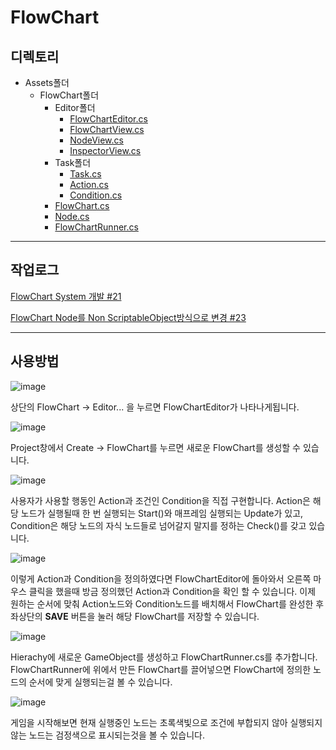 # FlowChart

## 디렉토리

- Assets폴더
  - FlowChart폴더
    - Editor폴더
      - [FlowChartEditor.cs](https://github.com/JuicyPark/ExternalModule/blob/main/Assets/FlowChart/Editor/FlowChartEditor.cs)
      - [FlowChartView.cs](https://github.com/JuicyPark/ExternalModule/blob/main/Assets/FlowChart/Editor/FlowChartView.cs)
      - [NodeView.cs](https://github.com/JuicyPark/ExternalModule/blob/main/Assets/FlowChart/Editor/NodeView.cs)
      - [InspectorView.cs](https://github.com/JuicyPark/ExternalModule/blob/main/Assets/FlowChart/Editor/InspectorView.cs)
    - Task폴더
      - [Task.cs](https://github.com/JuicyPark/ExternalModule/blob/main/Assets/FlowChart/Task/Task.cs)
      - [Action.cs](https://github.com/JuicyPark/ExternalModule/blob/main/Assets/FlowChart/Task/Action.cs)
      - [Condition.cs](https://github.com/JuicyPark/ExternalModule/blob/main/Assets/FlowChart/Task/Condition.cs)
    - [FlowChart.cs](https://github.com/JuicyPark/ExternalModule/blob/main/Assets/FlowChart/FlowChart.cs)
    - [Node.cs](https://github.com/JuicyPark/ExternalModule/blob/main/Assets/FlowChart/Node.cs)
    - [FlowChartRunner.cs](https://github.com/JuicyPark/ExternalModule/blob/main/Assets/FlowChart/FlowChartRunner.cs)

***

## 작업로그

[FlowChart System 개발 #21](https://github.com/ECONO-UNION/union-mentoring-1-Unity/pull/21)

[FlowChart Node를 Non ScriptableObject방식으로 변경 #23](https://github.com/ECONO-UNION/union-mentoring-1-Unity/pull/23)

***

## 사용방법

![image](https://user-images.githubusercontent.com/31693348/133872508-ffd664fb-f32f-4d66-8cba-5fd24ce1134f.png)

상단의 FlowChart -> Editor... 을 누르면 FlowChartEditor가 나타나게됩니다.



![image](https://user-images.githubusercontent.com/31693348/133872528-76ace044-5305-4fca-91c5-f369c73cc35f.png)

Project창에서 Create -> FlowChart를 누르면 새로운 FlowChart를 생성할 수 있습니다.



![image](https://user-images.githubusercontent.com/31693348/133872544-c3e5bc1c-7fdf-4679-a9f6-1318ad2afeed.png)

사용자가 사용할 행동인 Action과 조건인 Condition을 직접 구현합니다. Action은 해당 노드가 실행될때 한 번 실행되는 Start()와 매프레임 실행되는 Update가 있고, Condition은 해당 노드의 자식 노드들로 넘어갈지 말지를 정하는 Check()를 갖고 있습니다.



![image](https://user-images.githubusercontent.com/31693348/133872640-50ea3b8b-377b-4ab9-b65c-a1076eb26510.png)

이렇게 Action과 Condition을 정의하였다면 FlowChartEditor에 돌아와서 오른쪽 마우스 클릭을 했을때 방금 정의했던 Action과 Condition을 확인 할 수 있습니다. 이제 원하는 순서에 맞춰 Action노드와 Condition노드를 배치해서 FlowChart를 완성한 후 좌상단의 **SAVE** 버튼을 눌러 해당 FlowChart를 저장할 수 있습니다.



![image](https://user-images.githubusercontent.com/31693348/133872688-4d0ea1f8-edb9-46a3-a469-8c66017fba8d.png)

Hierachy에 새로운 GameObject를 생성하고 FlowChartRunner.cs를 추가합니다. FlowChartRunner에 위에서 만든 FlowChart를 끌어넣으면 FlowChart에 정의한 노드의 순서에 맞게 실행되는걸 볼 수 있습니다.



![image](https://user-images.githubusercontent.com/31693348/133872736-2da9d4ea-aa98-485b-93ec-da6c10eae96c.png)

게임을 시작해보면 현재 실행중인 노드는 초록색빛으로 조건에 부합되지  않아 실행되지 않는 노드는 검정색으로 표시되는것을 볼 수 있습니다.